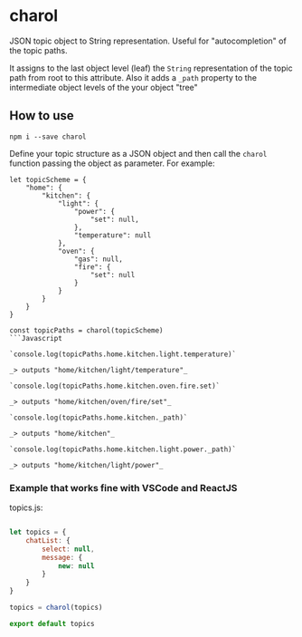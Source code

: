 # charol

JSON topic object to String representation. Useful for "autocompletion" of the topic paths.

It assigns to the last object level (leaf) the `String` representation of the topic path from root to this attribute.
Also it adds a `_path` property to the intermediate object levels of the your object "tree"

## How to use

`npm i --save charol`

Define your topic structure as a JSON object and then call the `charol` function passing the object as parameter. For example:

```JS
let topicScheme = {
    "home": {
        "kitchen": {
            "light": {
                "power": {
                    "set": null,
                },
                "temperature": null
            },
            "oven": {
                "gas": null,
                "fire": {
                    "set": null
                }
            }
        }
    }
}

const topicPaths = charol(topicScheme)
```Javascript

`console.log(topicPaths.home.kitchen.light.temperature)`

_> outputs "home/kitchen/light/temperature"_

`console.log(topicPaths.home.kitchen.oven.fire.set)`

_> outputs "home/kitchen/oven/fire/set"_

`console.log(topicPaths.home.kitchen._path)`

_> outputs "home/kitchen"_

`console.log(topicPaths.home.kitchen.light.power._path)`

_> outputs "home/kitchen/light/power"_

```

### Example that works fine with VSCode and ReactJS

topics.js:
```Javascript

let topics = {
    chatList: {
        select: null,
        message: {
            new: null
        }
    }
}

topics = charol(topics)

export default topics

```
